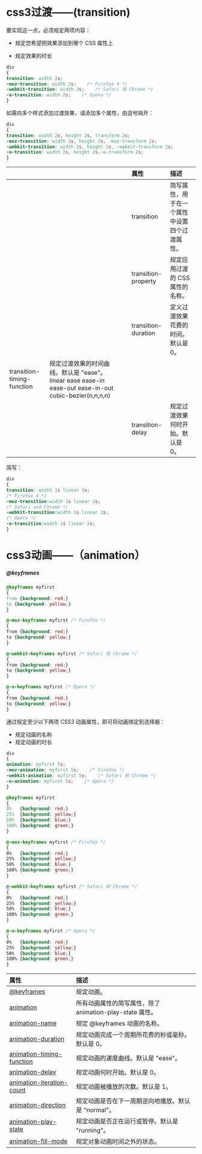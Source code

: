 # css3过渡——\(transition\)

要实现这一点，必须规定两项内容：

* 规定您希望把效果添加到哪个 CSS 属性上

* 规定效果的时长

```css
div
{
transition: width 2s;
-moz-transition: width 2s;    /* Firefox 4 */
-webkit-transition: width 2s;    /* Safari 和 Chrome */
-o-transition: width 2s;    /* Opera */
}
```

如需向多个样式添加过渡效果，请添加多个属性，由逗号隔开：

```css
div
{
transition: width 2s, height 2s, transform 2s;
-moz-transition: width 2s, height 2s, -moz-transform 2s;
-webkit-transition: width 2s, height 2s, -webkit-transform 2s;
-o-transition: width 2s, height 2s,-o-transform 2s;
}
```

|  |  |  |  | 属性 | 描述 |
| :--- | :--- | :--- | :--- | :--- | :--- |
|  |  |  |  | transition | 简写属性，用于在一个属性中设置四个过渡属性。 |
|  |  |  |  | transition-property | 规定应用过渡的 CSS 属性的名称。 |
|  |  |  |  | transition-duration | 定义过渡效果花费的时间。默认是 0。 |
| transition-timing-function | 规定过渡效果的时间曲线。默认是 "ease"。         linear ease ease-in ease-out ease-in-out           cubic-bezier\(n,n,n,n\) |  |  |  |  |
|  |  |  |  | transition-delay | 规定过渡效果何时开始。默认是 0。 |

简写：

```css
div
{
transition: width 1s linear 2s;
/* Firefox 4 */
-moz-transition:width 1s linear 2s;
/* Safari and Chrome */
-webkit-transition:width 1s linear 2s;
/* Opera */
-o-transition:width 1s linear 2s;
}
```

# css3动画——（animation）

##### @keyframes

```css
@keyframes myfirst
{
from {background: red;}
to {background: yellow;}
}

@-moz-keyframes myfirst /* Firefox */
{
from {background: red;}
to {background: yellow;}
}

@-webkit-keyframes myfirst /* Safari 和 Chrome */
{
from {background: red;}
to {background: yellow;}
}

@-o-keyframes myfirst /* Opera */
{
from {background: red;}
to {background: yellow;}
}
```

通过规定至少以下两项 CSS3 动画属性，即可将动画绑定到选择器：

* 规定动画的名称
* 规定动画的时长

```css
div
{
animation: myfirst 5s;
-moz-animation: myfirst 5s;    /* Firefox */
-webkit-animation: myfirst 5s;    /* Safari 和 Chrome */
-o-animation: myfirst 5s;    /* Opera */
}
```

```css
@keyframes myfirst
{
0%   {background: red;}
25%  {background: yellow;}
50%  {background: blue;}
100% {background: green;}
}

@-moz-keyframes myfirst /* Firefox */
{
0%   {background: red;}
25%  {background: yellow;}
50%  {background: blue;}
100% {background: green;}
}

@-webkit-keyframes myfirst /* Safari 和 Chrome */
{
0%   {background: red;}
25%  {background: yellow;}
50%  {background: blue;}
100% {background: green;}
}

@-o-keyframes myfirst /* Opera */
{
0%   {background: red;}
25%  {background: yellow;}
50%  {background: blue;}
100% {background: green;}
}
```

| 属性 | 描述 |
| :--- | :--- |
| [@keyframes](http://www.w3school.com.cn/cssref/pr_keyframes.asp) | 规定动画。 |
| [animation](http://www.w3school.com.cn/cssref/pr_animation.asp) | 所有动画属性的简写属性，除了 animation-play-state 属性。 |
| [animation-name](http://www.w3school.com.cn/cssref/pr_animation-name.asp) | 规定 @keyframes 动画的名称。 |
| [animation-duration](http://www.w3school.com.cn/cssref/pr_animation-duration.asp) | 规定动画完成一个周期所花费的秒或毫秒。默认是 0。 |
| [animation-timing-function](http://www.w3school.com.cn/cssref/pr_animation-timing-function.asp) | 规定动画的速度曲线。默认是 "ease"。 |
| [animation-delay](http://www.w3school.com.cn/cssref/pr_animation-delay.asp) | 规定动画何时开始。默认是 0。 |
| [animation-iteration-count](http://www.w3school.com.cn/cssref/pr_animation-iteration-count.asp) | 规定动画被播放的次数。默认是 1。 |
| [animation-direction](http://www.w3school.com.cn/cssref/pr_animation-direction.asp) | 规定动画是否在下一周期逆向地播放。默认是 "normal"。 |
| [animation-play-state](http://www.w3school.com.cn/cssref/pr_animation-play-state.asp) | 规定动画是否正在运行或暂停。默认是 "running"。 |
| [animation-fill-mode](http://www.w3school.com.cn/cssref/pr_animation-fill-mode.asp) | 规定对象动画时间之外的状态。 |



